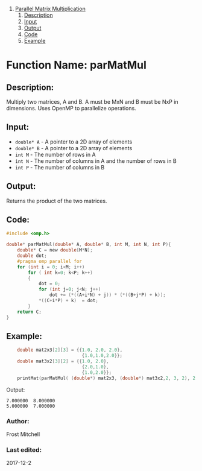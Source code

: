 1.  [Parallel Matrix Multiplication](#function-name-parmatmul)
    1. [Description](#description)
    2. [Input](#input)
    3. [Output](#output)
    4. [Code](#code)
    5. [Example](#example)

# Function Name: parMatMul

## Description: 
Multiply two matrices, A and B. A must be MxN and B must be NxP in dimensions.
Uses OpenMP to parallelize operations.

## Input:
*  `double* A` - A pointer to a 2D array of elements
*  `double* B` - A pointer to a 2D array of elements
*  `int M` - The number of rows in A
*  `int N` - The number of columns in A and the number of rows in B
*  `int P` - The number of columns in B
  
## Output:
Returns the product of the two matrices.

## Code:
```c
#include <omp.h>

double* parMatMul(double* A, double* B, int M, int N, int P){
    double* C = new double[M*N];
    double dot;
    #pragma omp parallel for
    for (int i = 0; i<M; i++)
        for ( int k=0; k<P; k++)
        {
            dot = 0;
            for (int j=0; j<N; j++)
                dot += (*((A+i*N) + j)) * (*((B+j*P) + k));
            *((C+i*P) + k)  = dot;
        }
    return C;
}
```

## Example:
```c
    double mat2x3[2][3] = {{1.0, 2.0, 2.0},
                            {1.0,1.0,2.0}};
    double mat3x2[3][2] = {{1.0, 2.0}, 
                            {2.0,1.0},
                            {1.0,2.0}};
    printMat(parMatMul( (double*) mat2x3, (double*) mat3x2,2, 3, 2), 2, 2);
```
Output:
``` 
7.000000  8.000000 
5.000000  7.000000 
```


### Author: 
Frost Mitchell

### Last edited:
2017-12-2
